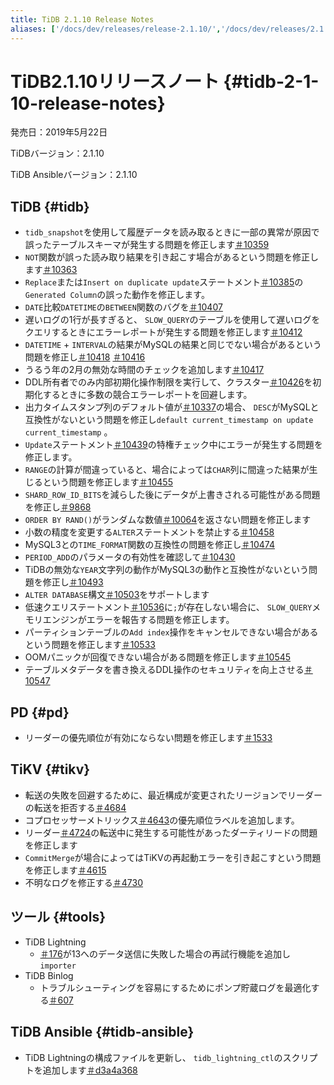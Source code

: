 ```yaml
---
title: TiDB 2.1.10 Release Notes
aliases: ['/docs/dev/releases/release-2.1.10/','/docs/dev/releases/2.1.10/']
---
```


# TiDB2.1.10リリースノート {#tidb-2-1-10-release-notes}

発売日：2019年5月22日

TiDBバージョン：2.1.10

TiDB Ansibleバージョン：2.1.10

## TiDB {#tidb}

-   `tidb_snapshot`を使用して履歴データを読み取るときに一部の異常が原因で誤ったテーブルスキーマが発生する問題を修正します[＃10359](https://github.com/pingcap/tidb/pull/10359)
-   `NOT`関数が誤った読み取り結果を引き起こす場合があるという問題を修正します[＃10363](https://github.com/pingcap/tidb/pull/10363)
-   `Replace`または`Insert on duplicate update`ステートメント[＃10385](https://github.com/pingcap/tidb/pull/10385)の`Generated Column`の誤った動作を修正します。
-   `DATE`比較`DATETIME`の`BETWEEN`関数のバグを[＃10407](https://github.com/pingcap/tidb/pull/10407)
-   遅いログの1行が長すぎると、 `SLOW_QUERY`のテーブルを使用して遅いログをクエリするときにエラーレポートが発生する問題を修正します[＃10412](https://github.com/pingcap/tidb/pull/10412)
-   `DATETIME` + `INTERVAL`の結果がMySQLの結果と同じでない場合があるという問題を修正し[＃10418](https://github.com/pingcap/tidb/pull/10418) [＃10416](https://github.com/pingcap/tidb/pull/10416)
-   うるう年の2月の無効な時間のチェックを追加します[＃10417](https://github.com/pingcap/tidb/pull/10417)
-   DDL所有者でのみ内部初期化操作制限を実行して、クラスター[＃10426](https://github.com/pingcap/tidb/pull/10426)を初期化するときに多数の競合エラーレポートを回避します。
-   出力タイムスタンプ列のデフォルト値が[＃10337](https://github.com/pingcap/tidb/issues/10337)の場合、 `DESC`がMySQLと互換性がないという問題を修正し`default current_timestamp on update current_timestamp` 。
-   `Update`ステートメント[＃10439](https://github.com/pingcap/tidb/pull/10439)の特権チェック中にエラーが発生する問題を修正します。
-   `RANGE`の計算が間違っていると、場合によっては`CHAR`列に間違った結果が生じるという問題を修正します[＃10455](https://github.com/pingcap/tidb/pull/10455)
-   `SHARD_ROW_ID_BITS`を減らした後にデータが上書きされる可能性がある問題を修正し[＃9868](https://github.com/pingcap/tidb/pull/9868)
-   `ORDER BY RAND()`がランダムな数値[＃10064](https://github.com/pingcap/tidb/pull/10064)を返さない問題を修正します
-   小数の精度を変更する`ALTER`ステートメントを禁止する[＃10458](https://github.com/pingcap/tidb/pull/10458)
-   MySQL3との`TIME_FORMAT`関数の互換性の問題を修正し[＃10474](https://github.com/pingcap/tidb/pull/10474)
-   `PERIOD_ADD`のパラメータの有効性を確認して[＃10430](https://github.com/pingcap/tidb/pull/10430)
-   TiDBの無効な`YEAR`文字列の動作がMySQL3の動作と互換性がないという問題を修正し[＃10493](https://github.com/pingcap/tidb/pull/10493)
-   `ALTER DATABASE`構文[＃10503](https://github.com/pingcap/tidb/pull/10503)をサポートします
-   低速クエリステートメント[＃10536](https://github.com/pingcap/tidb/pull/10536)に`;`が存在しない場合に、 `SLOW_QUERY`メモリエンジンがエラーを報告する問題を修正します。
-   パーティションテーブルの`Add index`操作をキャンセルできない場合があるという問題を修正します[＃10533](https://github.com/pingcap/tidb/pull/10533)
-   OOMパニックが回復できない場合がある問題を修正します[＃10545](https://github.com/pingcap/tidb/pull/10545)
-   テーブルメタデータを書き換えるDDL操作のセキュリティを向上させる[＃10547](https://github.com/pingcap/tidb/pull/10547)

## PD {#pd}

-   リーダーの優先順位が有効にならない問題を修正します[＃1533](https://github.com/pingcap/pd/pull/1533)

## TiKV {#tikv}

-   転送の失敗を回避するために、最近構成が変更されたリージョンでリーダーの転送を拒否する[＃4684](https://github.com/tikv/tikv/pull/4684)
-   コプロセッサーメトリックス[＃4643](https://github.com/tikv/tikv/pull/4643)の優先順位ラベルを追加します。
-   リーダー[＃4724](https://github.com/tikv/tikv/pull/4724)の転送中に発生する可能性があったダーティリードの問題を修正します
-   `CommitMerge`が場合によってはTiKVの再起動エラーを引き起こすという問題を修正します[＃4615](https://github.com/tikv/tikv/pull/4615)
-   不明なログを修正する[＃4730](https://github.com/tikv/tikv/pull/4730)

## ツール {#tools}

-   TiDB Lightning
    -   [＃176](https://github.com/pingcap/tidb-lightning/pull/176)が13へのデータ送信に失敗した場合の再試行機能を追加し`importer`
-   TiDB Binlog
    -   トラブルシューティングを容易にするためにポンプ貯蔵ログを最適化する[＃607](https://github.com/pingcap/tidb-binlog/pull/607)

## TiDB Ansible {#tidb-ansible}

-   TiDB Lightningの構成ファイルを更新し、 `tidb_lightning_ctl`のスクリプトを追加します[＃d3a4a368](https://github.com/pingcap/tidb-ansible/commit/d3a4a368810a421c49980899a286cf010569b4c7)
